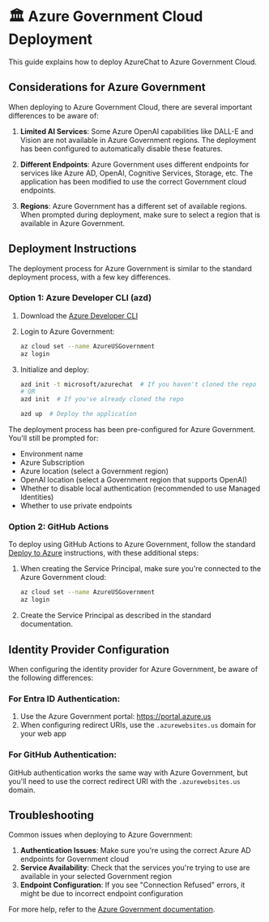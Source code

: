# 🏛️ Azure Government Cloud Deployment

This guide explains how to deploy AzureChat to Azure Government Cloud.

## Considerations for Azure Government

When deploying to Azure Government Cloud, there are several important differences to be aware of:

1. **Limited AI Services**: Some Azure OpenAI capabilities like DALL-E and Vision are not available in Azure Government regions. The deployment has been configured to automatically disable these features.

2. **Different Endpoints**: Azure Government uses different endpoints for services like Azure AD, OpenAI, Cognitive Services, Storage, etc. The application has been modified to use the correct Government cloud endpoints.

3. **Regions**: Azure Government has a different set of available regions. When prompted during deployment, make sure to select a region that is available in Azure Government.

## Deployment Instructions

The deployment process for Azure Government is similar to the standard deployment process, with a few key differences.

### Option 1: Azure Developer CLI (azd)

1. Download the [Azure Developer CLI](https://learn.microsoft.com/en-us/azure/developer/azure-developer-cli/overview)

2. Login to Azure Government:
   ```bash
   az cloud set --name AzureUSGovernment
   az login
   ```

3. Initialize and deploy:
   ```bash
   azd init -t microsoft/azurechat  # If you haven't cloned the repo
   # OR
   azd init  # If you've already cloned the repo
   
   azd up  # Deploy the application
   ```

The deployment process has been pre-configured for Azure Government. You'll still be prompted for:
- Environment name
- Azure Subscription
- Azure location (select a Government region)
- OpenAI location (select a Government region that supports OpenAI)
- Whether to disable local authentication (recommended to use Managed Identities)
- Whether to use private endpoints

### Option 2: GitHub Actions

To deploy using GitHub Actions to Azure Government, follow the standard [Deploy to Azure](./4-deploy-to-azure.md) instructions, with these additional steps:

1. When creating the Service Principal, make sure you're connected to the Azure Government cloud:
   ```bash
   az cloud set --name AzureUSGovernment
   az login
   ```

2. Create the Service Principal as described in the standard documentation.

## Identity Provider Configuration

When configuring the identity provider for Azure Government, be aware of the following differences:

### For Entra ID Authentication:

1. Use the Azure Government portal: https://portal.azure.us
2. When configuring redirect URIs, use the `.azurewebsites.us` domain for your web app

### For GitHub Authentication:

GitHub authentication works the same way with Azure Government, but you'll need to use the correct redirect URI with the `.azurewebsites.us` domain.

## Troubleshooting

Common issues when deploying to Azure Government:

1. **Authentication Issues**: Make sure you're using the correct Azure AD endpoints for Government cloud
2. **Service Availability**: Check that the services you're trying to use are available in your selected Government region
3. **Endpoint Configuration**: If you see "Connection Refused" errors, it might be due to incorrect endpoint configuration

For more help, refer to the [Azure Government documentation](https://learn.microsoft.com/en-us/azure/azure-government/documentation-government-get-started-connect-with-cli). 